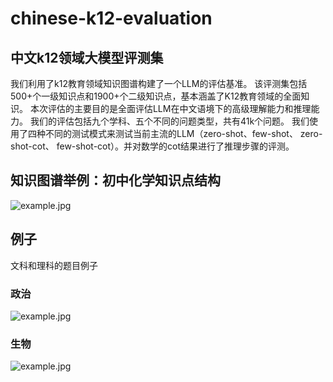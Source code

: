 # chinese-k12-evaluation
## 中文k12领域大模型评测集

我们利用了k12教育领域知识图谱构建了一个LLM的评估基准。
该评测集包括500+个一级知识点和1900+个二级知识点，基本涵盖了K12教育领域的全面知识。
本次评估的主要目的是全面评估LLM在中文语境下的高级理解能力和推理能力。
我们的评估包括九个学科、五个不同的问题类型，共有41k个问题。
我们使用了四种不同的测试模式来测试当前主流的LLM（zero-shot、few-shot、 zero-shot-cot、 few-shot-cot）。并对数学的cot结果进行了推理步骤的评测。

## 知识图谱举例：初中化学知识点结构
![example.jpg](https://github.com/youweihao-tal/chinese-k12-evaluation/blob/main/images/exp5.png)


## 例子

文科和理科的题目例子
### 政治
![example.jpg](https://github.com/youweihao-tal/chinese-k12-evaluation/blob/main/images/exp5.png)

### 生物
![example.jpg](https://github.com/youweihao-tal/chinese-k12-evaluation/blob/main/images/exp4.png)

